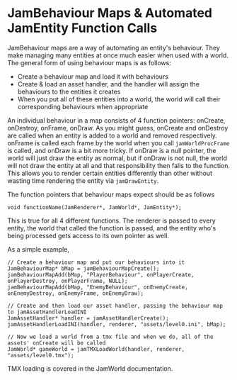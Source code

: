 JamBehaviour Maps & Automated JamEntity Function Calls
================================================
JamBehaviour maps are a way of automating an entity's behaviour. They make
managing many entities at once much easier when used with a world. The
general form of using behaviour maps is as follows:

 + Create a behaviour map and load it with behaviours
 + Create & load an asset handler, and the handler will assign the behaviours to the entities it creates
 + When you put all of these entities into a world, the world will call their corresponding behaviours when appropriate

An individual behaviour in a map consists of 4 function pointers: onCreate, onDestroy, onFrame,
onDraw. As you might guess, onCreate and onDestroy are called when an entity is added to a
world and removed respectively. onFrame is called each frame by the world when you call `jamWorldProcFrame`
is called, and onDraw is a bit more tricky. If onDraw is a null pointer, the world will just draw
the entity as normal, but if onDraw is not null, the world will not draw the entity at all and that
responsibility then falls to the function. This allows you to render certain entities differently
than other without wasting time rendering the entity via `jamDrawEntity`.

The function pointers that behaviour maps expect should be as follows

    void functionName(JamRenderer*, JamWorld*, JamEntity*);

This is true for all 4 different functions. The renderer is passed to every entity, the world
that called the function is passed, and the entity who's being processed gets access to its
own pointer as well. 

As a simple example,

    // Create a behaviour map and put our behaviours into it
    JamBehaviourMap* bMap = jamBehaviourMapCreate();
	jamBehaviourMapAdd(bMap, "PlayerBehaviour", onPlayerCreate, onPlayerDestroy, onPlayerFrame, NULL);
	jamBehaviourMapAdd(bMap, "EnemyBehaviour", onEnemyCreate, onEnemyDestroy, onEnemyFrame, onEnemyDraw);
	
	// Create and then load our asset handler, passing the behaviour map to jamAssetHandlerLoadINI
	JamAssetHandler* handler = jamAssetHandlerCreate();
	jamAssetHandlerLoadINI(handler, renderer, "assets/level0.ini", bMap);
	
	// Now we load a world from a tmx file and when we do, all of the assets' onCreate will be called
	JamWorld* gameWorld = jamTMXLoadWorld(handler, renderer, "assets/level0.tmx");

TMX loading is covered in the JamWorld documentation.